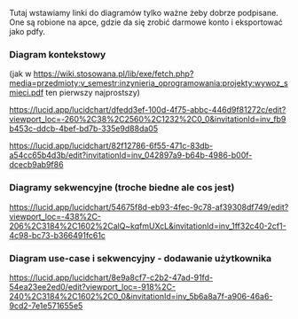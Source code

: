 Tutaj wstawiamy linki do diagramów tylko ważne żeby dobrze podpisane. One są robione na apce, gdzie da się zrobić darmowe konto i eksportować jako pdfy.

### Diagram kontekstowy 
(jak w https://wiki.stosowana.pl/lib/exe/fetch.php?media=przedmioty:v_semestr:inzynieria_oprogramowania:projekty:wywoz_smieci.pdf ten pierwszy najprostszy)

https://lucid.app/lucidchart/dfedd3ef-100d-4f75-abbc-446d9f81272c/edit?viewport_loc=-260%2C38%2C2560%2C1232%2C0_0&invitationId=inv_fb9b453c-ddcb-4bef-bd7b-335e9d88da05

https://lucid.app/lucidchart/82f12786-6f55-471c-83db-a54cc65b4d3b/edit?invitationId=inv_042897a9-b64b-4986-b00f-dcecb9ab9f86

### Diagramy sekwencyjne (troche biedne ale cos jest)
https://lucid.app/lucidchart/54675f8d-eb93-4fec-9c78-af39308df749/edit?viewport_loc=-438%2C-206%2C3184%2C1602%2CalQ~kqfmUXcL&invitationId=inv_1ff32c40-2cf1-4c98-bc73-b366491fc61c


### Diagram use-case i sekwencyjny - dodawanie użytkownika
https://lucid.app/lucidchart/8e9a8cf7-c2b2-47ad-91fd-54ea23ee2ed0/edit?viewport_loc=-918%2C-240%2C3184%2C1602%2C0_0&invitationId=inv_5b6a8a7f-a906-46a6-9cd2-7e1e571655e5
